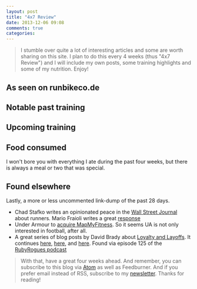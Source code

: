 ```yaml
---
layout: post
title: "4x7 Review"
date: 2013-12-06 09:08
comments: true
categories: 
---
```

> I stumble over quite a lot of interesting articles and some are worth sharing on this site. I plan to do this every 4 weeks (thus "4x7 Review") and I will include my own posts, some training highlights and some of my nutrition. Enjoy!

## As seen on runbikeco.de

## Notable past training

## Upcoming training

## Food consumed
I won't bore you with everything I ate during the past four weeks, but there is always a meal or two that was special.

## Found elsewhere
Lastly, a more or less uncommented link-dump of the past 28 days.

 * Chad Stafko writes an opinionated peace in the [Wall Street Journal](http://online.wsj.com/news/articles/SB10001424052702304448204579186401818882202) about runners. Mario Fraioli writes a great [response](http://running.competitor.com/2013/11/staff-blog/fraioli-were-runners-and-proud-of-it_89319)
 * Under Armour to [acquire MapMyFitness](http://online.wsj.com/article/PR-CO-20131114-909210.html?dsk=y). So it seems UA is not only interested in football, after all.
 * A great series of blog posts by David Brady about [Loyalty and Layoffs](http://heartmindcode.com/2013/08/16/loyalty-and-layoffs/). It continues [here](http://heartmindcode.com/2013/09/02/loyalty-and-your-professional-network/), [here](http://heartmindcode.com/2013/09/04/loyalty-and-trust/), and [here](http://heartmindcode.com/2013/11/07/loyalty-and-daring/). Found via episode 125 of the [RubyRogues podcast](http://rubyrogues.com)


> With that, have a great four weeks ahead. And remember, you can subscribe to this blog via [Atom](/atom.xml) as well as Feedburner.
> And if you prefer email instead of RSS, subscribe to my [newsletter](/news/signup). 
> Thanks for reading!
